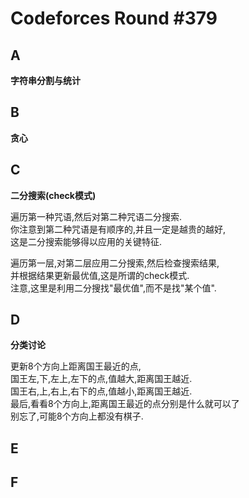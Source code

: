 # Codeforces Round #379

## A
**字符串分割与统计**

## B
**贪心**

## C
**二分搜索(check模式)**

遍历第一种咒语,然后对第二种咒语二分搜索.</br>
你注意到第二种咒语是有顺序的,并且一定是越贵的越好,</br>
这是二分搜索能够得以应用的关键特征.

遍历第一层,对第二层应用二分搜索,然后检查搜索结果,</br>
并根据结果更新最优值,这是所谓的check模式.</br>
注意,这里是利用二分搜找"最优值",而不是找"某个值". 

## D
**分类讨论**

更新8个方向上距离国王最近的点,</br>
国王左,下,左上,左下的点,值越大,距离国王越近.</br>
国王右,上,右上,右下的点,值越小,距离国王越近.</br>
最后,看看8个方向上,距离国王最近的点分别是什么就可以了</br>
别忘了,可能8个方向上都没有棋子.

## E

## F
